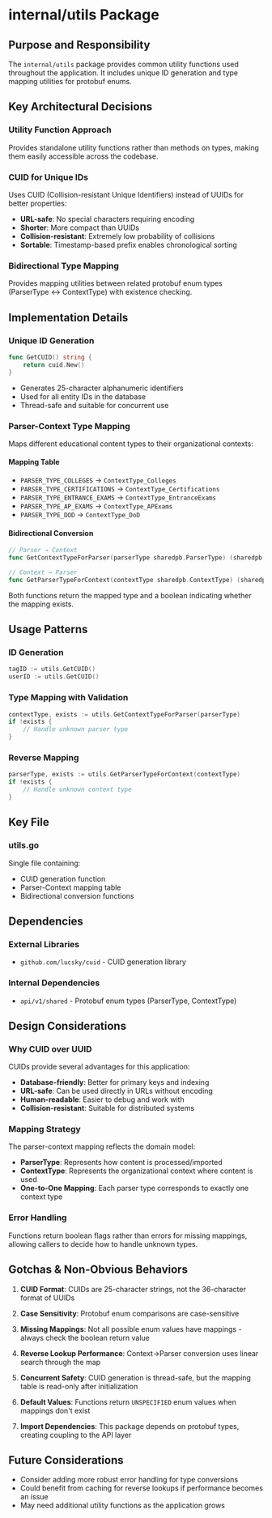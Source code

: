 # internal/utils Package

## Purpose and Responsibility
The `internal/utils` package provides common utility functions used throughout the application. It includes unique ID generation and type mapping utilities for protobuf enums.

## Key Architectural Decisions

### Utility Function Approach
Provides standalone utility functions rather than methods on types, making them easily accessible across the codebase.

### CUID for Unique IDs
Uses CUID (Collision-resistant Unique Identifiers) instead of UUIDs for better properties:
- **URL-safe**: No special characters requiring encoding
- **Shorter**: More compact than UUIDs
- **Collision-resistant**: Extremely low probability of collisions
- **Sortable**: Timestamp-based prefix enables chronological sorting

### Bidirectional Type Mapping
Provides mapping utilities between related protobuf enum types (ParserType ↔ ContextType) with existence checking.

## Implementation Details

### Unique ID Generation
```go
func GetCUID() string {
    return cuid.New()
}
```
- Generates 25-character alphanumeric identifiers
- Used for all entity IDs in the database
- Thread-safe and suitable for concurrent use

### Parser-Context Type Mapping
Maps different educational content types to their organizational contexts:

#### Mapping Table
- `PARSER_TYPE_COLLEGES` → `ContextType_Colleges`
- `PARSER_TYPE_CERTIFICATIONS` → `ContextType_Certifications`
- `PARSER_TYPE_ENTRANCE_EXAMS` → `ContextType_EntranceExams`
- `PARSER_TYPE_AP_EXAMS` → `ContextType_APExams`
- `PARSER_TYPE_DOD` → `ContextType_DoD`

#### Bidirectional Conversion
```go
// Parser → Context
func GetContextTypeForParser(parserType sharedpb.ParserType) (sharedpb.ContextType, bool)

// Context → Parser  
func GetParserTypeForContext(contextType sharedpb.ContextType) (sharedpb.ParserType, bool)
```

Both functions return the mapped type and a boolean indicating whether the mapping exists.

## Usage Patterns

### ID Generation
```go
tagID := utils.GetCUID()
userID := utils.GetCUID()
```

### Type Mapping with Validation
```go
contextType, exists := utils.GetContextTypeForParser(parserType)
if !exists {
    // Handle unknown parser type
}
```

### Reverse Mapping
```go
parserType, exists := utils.GetParserTypeForContext(contextType)
if !exists {
    // Handle unknown context type
}
```

## Key File

### utils.go
Single file containing:
- CUID generation function
- Parser-Context mapping table
- Bidirectional conversion functions

## Dependencies

### External Libraries
- `github.com/lucsky/cuid` - CUID generation library

### Internal Dependencies
- `api/v1/shared` - Protobuf enum types (ParserType, ContextType)

## Design Considerations

### Why CUID over UUID
CUIDs provide several advantages for this application:
- **Database-friendly**: Better for primary keys and indexing
- **URL-safe**: Can be used directly in URLs without encoding
- **Human-readable**: Easier to debug and work with
- **Collision-resistant**: Suitable for distributed systems

### Mapping Strategy
The parser-context mapping reflects the domain model:
- **ParserType**: Represents how content is processed/imported
- **ContextType**: Represents the organizational context where content is used
- **One-to-One Mapping**: Each parser type corresponds to exactly one context type

### Error Handling
Functions return boolean flags rather than errors for missing mappings, allowing callers to decide how to handle unknown types.

## Gotchas & Non-Obvious Behaviors

1. **CUID Format**: CUIDs are 25-character strings, not the 36-character format of UUIDs

2. **Case Sensitivity**: Protobuf enum comparisons are case-sensitive

3. **Missing Mappings**: Not all possible enum values have mappings - always check the boolean return value

4. **Reverse Lookup Performance**: Context→Parser conversion uses linear search through the map

5. **Concurrent Safety**: CUID generation is thread-safe, but the mapping table is read-only after initialization

6. **Default Values**: Functions return `UNSPECIFIED` enum values when mappings don't exist

7. **Import Dependencies**: This package depends on protobuf types, creating coupling to the API layer

## Future Considerations
- Consider adding more robust error handling for type conversions
- Could benefit from caching for reverse lookups if performance becomes an issue
- May need additional utility functions as the application grows